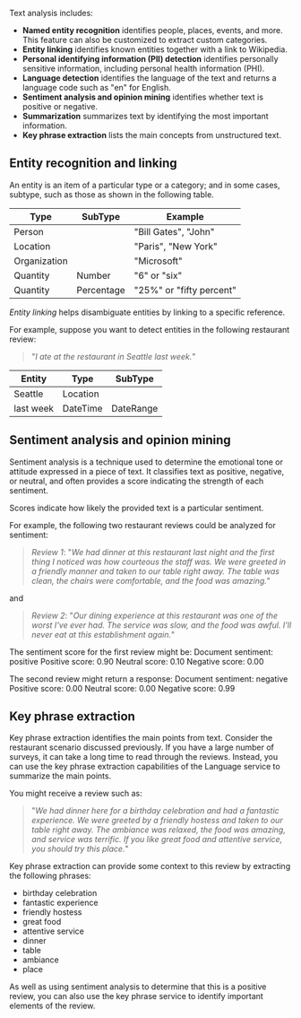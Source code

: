Text analysis includes:

- **Named entity recognition** identifies people, places, events, and more. This feature can also be customized to extract custom categories. 
- **Entity linking** identifies known entities together with a link to Wikipedia.
- **Personal identifying information (PII) detection** identifies personally sensitive information, including personal health information (PHI). 
- **Language detection** identifies the language of the text and returns a language code such as "en" for English.
- **Sentiment analysis and opinion mining** identifies whether text is positive or negative.
- **Summarization** summarizes text by identifying the most important information.
- **Key phrase extraction** lists the main concepts from unstructured text.

## Entity recognition and linking

An entity is an item of a particular type or a category; and in some cases, subtype, such as those as shown in the following table.

|Type|SubType|Example|
|---|---|---|
|Person||"Bill Gates", "John"|
|Location||"Paris", "New York"|
|Organization||"Microsoft"|
|Quantity|Number|"6" or "six"|
|Quantity|Percentage|"25%" or "fifty percent"|

*Entity linking* helps disambiguate entities by linking to a specific reference.

For example, suppose you want to detect entities in the following restaurant review:

> "*I ate at the restaurant in Seattle last week.*"

|Entity|Type|SubType|
|---|---|---|
|Seattle|Location||
|last week|DateTime|DateRange|


## Sentiment analysis and opinion mining

Sentiment analysis is a technique used to determine the emotional tone or attitude expressed in a piece of text. It classifies text as positive, negative, or neutral, and often provides a score indicating the strength of each sentiment.

Scores indicate how likely the provided text is a particular sentiment. 

For example, the following two restaurant reviews could be analyzed for sentiment:

> *Review 1*: "*We had dinner at this restaurant last night and the first thing I noticed was how courteous the staff was. We were greeted in a friendly manner and taken to our table right away. The table was clean, the chairs were comfortable, and the food was amazing.*"

and

> *Review 2*: "*Our dining experience at this restaurant was one of the worst I've ever had. The service was slow, and the food was awful. I'll never eat at this establishment again.*"

The sentiment score for the first review might be: 
Document sentiment: positive
Positive score: 0.90 
Neutral score: 0.10
Negative score: 0.00
 
The second review might return a response: 
Document sentiment: negative
Positive score: 0.00 
Neutral score: 0.00
Negative score: 0.99

## Key phrase extraction

Key phrase extraction identifies the main points from text. Consider the restaurant scenario discussed previously. If you have a large number of surveys, it can take a long time to read through the reviews. Instead, you can use the key phrase extraction capabilities of the Language service to summarize the main points.

You might receive a review such as:

> "*We had dinner here for a birthday celebration and had a fantastic experience. We were greeted by a friendly hostess and taken to our table right away. The ambiance was relaxed, the food was amazing, and service was terrific. If you like great food and attentive service, you should try this place.*"

Key phrase extraction can provide some context to this review by extracting the following phrases:
- birthday celebration
- fantastic experience
- friendly hostess
- great food
- attentive service
- dinner
- table
- ambiance
- place

As well as using sentiment analysis to determine that this is a positive review, you can also use the key phrase service to identify important elements of the review.
